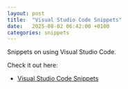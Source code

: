 ```yaml
---
layout: post
title:  "Visual Studio Code Snippets"
date:   2025-08-02 06:42:00 +0100
categories: snippets
---
```


Snippets on using Visual Studio Code. 

Check it out here:

- [Visual Studio Code Snippets](/stat/vscode-snippets)
